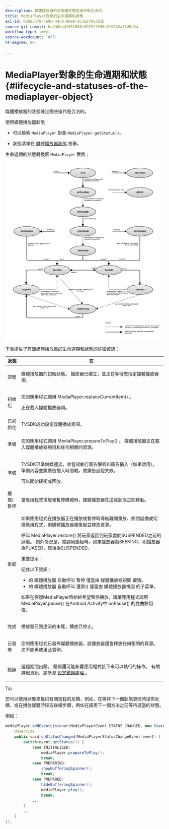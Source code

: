 ```yaml
---
description: 媒體播放器的狀態確定哪些操作是合法的。
title: MediaPlayer對象的生命週期和狀態
exl-id: b50d5378-4e9b-44c0-9098-8c3e27053b3b
source-git-commit: be43bbbd1051886c8979ff590a3197b2a7249b6a
workflow-type: tm+mt
source-wordcount: '453'
ht-degree: 0%

---
```


# MediaPlayer對象的生命週期和狀態{#lifecycle-and-statuses-of-the-mediaplayer-object}

媒體播放器的狀態確定哪些操作是合法的。

使用媒體播放器狀態：

* 可以檢索 `MediaPlayer` 對象 `MediaPlayer.getStatus()`。

* 狀態清單在 [媒體播放器狀態](https://help.adobe.com/en_US/primetime/api/psdk/javadoc_2.5/com/adobe/mediacore/MediaPlayerStatus.html) 枚舉。

生命週期的狀態轉換圖 `MediaPlayer` 實例：

<!--<a id="fig_A6425F24C7734DC681D992859D2A6743"></a>-->

![](assets/media_player_statuses.png)

下表提供了有關媒體播放器的生命週期和狀態的詳細資訊：

<table id="table_82757A0043EB4AACA474E6B30326A6B7"> 
 <thead> 
  <tr> 
   <th colname="col1" class="entry"> 狀態 </th> 
   <th colname="col2" class="entry"> 在 </th> 
  </tr> 
 </thead>
 <tbody> 
  <tr> 
   <td colname="col1"> 空閒 </td> 
   <td colname="col2"> <p>媒體播放器的初始狀態。 播放器已建立，並正在等待您指定媒體播放器項。 </p> </td> 
  </tr> 
  <tr> 
   <td colname="col1"> 初始化 </td> 
   <td colname="col2"> <p>您的應用程式調用 <span class="codeph"> MediaPlayer.replaceCurrentItem() </span>。 </p> <p>正在載入媒體播放器項。 </p> </td> 
  </tr> 
  <tr> 
   <td colname="col1"> 已初始化 </td> 
   <td colname="col2"> <p>TVSDK成功設定媒體播放器項。 </p> </td> 
  </tr> 
  <tr> 
   <td colname="col1"> 準備 </td> 
   <td colname="col2"> <p>您的應用程式調用 <span class="codeph"> MediaPlayer.prepareToPlay() </span>。 媒體播放器正在載入媒體播放器項目和任何相關的資源。 </p> </td> 
  </tr> 
  <tr> 
   <td colname="col1"> 準備 </td> 
   <td colname="col2"> <p>TVSDK已準備媒體流，並嘗試執行廣告解析和廣告插入（如果啟用）。 準備內容並將廣告插入時間軸，或廣告過程失敗。 </p> <p>可以開始緩衝或回放。 </p> </td> 
  </tr> 
  <tr> 
   <td colname="col1"> 播放/暫停 </td> 
   <td colname="col2"> <p>當應用程式播放和暫停媒體時，媒體播放器在這些狀態之間移動。 </p> </td> 
  </tr> 
  <tr> 
   <td colname="col1"> 掛起 </td> 
   <td colname="col2"> <p>如果應用程式在播放器正在播放或暫停時導航離開重放、關閉設備或切換應用程式，則媒體播放器被掛起並釋放資源。 </p> <p>呼叫 <span class="codeph"> MediaPlayer.restore() </span> 將玩家返回到玩家處於SUSPENDED之前的狀態。 例外情況是，當調用掛起時，如果播放器為SEEKING，則播放器為PUASED，然後為SUSPENDED。 </p> <p>重要提示：  <p>記住以下資訊： 
      <ul id="ul_1B21668994D1474AAA0BE839E0D69B00"> 
       <li id="li_08459A3AB03C45588D73FA162C27A56C">的 <span class="codeph"> 媒體播放器 </span> 自動呼叫 <span class="codeph"> 暫停 </span> 僅當由 <span class="codeph"> 媒體播放器視圖 </span> 被毀。 </li> 
       <li id="li_B9926AA2E7B9441490F37D24AE2678A1">的 <span class="codeph"> 媒體播放器 </span> 自動呼叫 <span class="codeph"> 還原() </span> 僅當由 <span class="codeph"> 媒體播放器視圖 </span> 的子菜單。 </li> 
      </ul> </p> </p> <p>如果在恢復MediaPlayer時始終希望暫停播放，請讓應用程式調用 <span class="codeph"> MediaPlayer.pause() </span> 在Android Activity中 <span class="codeph"> onPause() </span> 的雙曲餘切值。 </p> </td> 
  </tr> 
  <tr> 
   <td colname="col1"> 完成 </td> 
   <td colname="col2"> <p>播放器已到達流的末尾，播放已停止。 </p> </td> 
  </tr> 
  <tr> 
   <td colname="col1"> 已發佈 </td> 
   <td colname="col2"> <p>您的應用程式已發佈媒體播放器，該播放器還會釋放任何相關的資源。 您不能再使用此實例。 </p> </td> 
  </tr> 
  <tr> 
   <td colname="col1"> 錯誤 </td> 
   <td colname="col2"> <p>進程期間出錯。 錯誤還可能影響應用程式接下來可以執行的操作。 有關詳細資訊，請參見 <a href="../../../tvsdk-3x-android-prog/android-3x-content-playback-options-android2/android-3x-error-handling-set-up.md" format="dita" scope="local"> 設定錯誤處理 </a>。 </p> </td> 
  </tr> 
 </tbody> 
</table>

>[!TIP]
>
>您可以使用狀態來提供有關進程的反饋，例如，在等待下一個狀態更改時提供反饋，或在播放媒體時採取後續步驟，例如在調用下一個方法之前等待適當的狀態。

例如：

```java
mediaPlayer.addEventListener(MediaPlayerEvent STATUS_CHANGED, new StatusChangeEventListener() { 
    @Override  
    public void onStatusChanged(MediaPlayerStatusChangeEvent event) { 
        switch(event.getStatus()) { 
            case INITIALIZED: 
                mediaPlayer.prepareToPlay(); 
                break; 
            case PREPARING: 
                showBufferingSpinner(); 
                break; 
            case PREPARED: 
                hideBufferingSpinner(); 
                mediaPlayer.play(); 
                break; 
            ...                
        } 
        ... 
    } 
}); 
```
